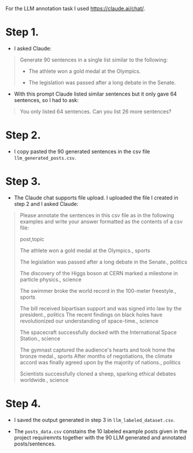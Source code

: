 For the LLM annotation task I used https://claude.ai/chat/.

# Step 1. 

* I asked Claude:

> Generate 90 sentences in a single list similar to the following:
>
> - The athlete won a gold medal at the Olympics.
>
> - The legislation was passed after a long debate in the Senate.

* With this prompt Claude listed similar sentences but it only gave 64 sentences, so I had to ask:

> You only listed 64 sentences. Can you list 26 more sentences?

# Step 2. 

* I copy pasted the 90 generated sentences in the csv file `llm_generated_posts.csv`.

# Step 3. 

* The Claude chat supports file upload. I uploaded the file I created in step 2 and I asked Claude:

> Please annotate the sentences in this csv file as in the following examples and write your answer formatted as the contents of a csv file:
>
> post,topic
>
> The athlete won a gold medal at the Olympics., sports
>
> The legislation was passed after a long debate in the Senate., politics
>
> The discovery of the Higgs boson at CERN marked a milestone in particle physics., science
>
> The swimmer broke the world record in the 100-meter freestyle., sports
>
> The bill received bipartisan support and was signed into law by the president., politics The recent findings on black holes have revolutionized our understanding of space-time., science
>
> The spacecraft successfully docked with the International Space Station., science
>
>The gymnast captured the audience's hearts and took home the bronze medal., sports After months of negotiations, the climate accord was finally agreed upon by the majority of nations., politics
>
> Scientists successfully cloned a sheep, sparking ethical debates worldwide., science

# Step 4. 

* I saved the output generated in step 3 in `llm_labeled_dataset.csv`. 

* The `posts_data.csv` constains the 10 labeled example posts given in the project requiremnts together with the 90 LLM generated and annotated posts/sentences.
